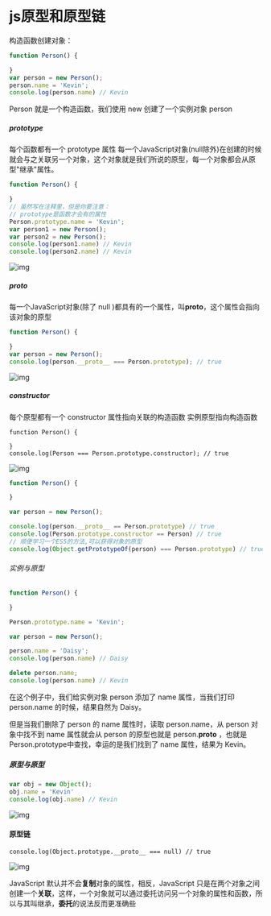 # js原型和原型链

构造函数创建对象：



```jsx
function Person() {

}
var person = new Person();
person.name = 'Kevin';
console.log(person.name) // Kevin
```

Person 就是一个构造函数，我们使用 new 创建了一个实例对象 person

##### prototype

每个函数都有一个 prototype 属性
 每一个JavaScript对象(null除外)在创建的时候就会与之关联另一个对象，这个对象就是我们所说的原型，每一个对象都会从原型"继承"属性。



```jsx
function Person() {

}
// 虽然写在注释里，但是你要注意：
// prototype是函数才会有的属性
Person.prototype.name = 'Kevin';
var person1 = new Person();
var person2 = new Person();
console.log(person1.name) // Kevin
console.log(person2.name) // Kevin
```

![img](https:////upload-images.jianshu.io/upload_images/1490251-48851bf37a08259d.png?imageMogr2/auto-orient/strip|imageView2/2/w/556/format/webp)

##### **proto**

每一个JavaScript对象(除了 null )都具有的一个属性，叫**proto**，这个属性会指向该对象的原型



```jsx
function Person() {

}
var person = new Person();
console.log(person.__proto__ === Person.prototype); // true
```

![img](https:////upload-images.jianshu.io/upload_images/1490251-e7476a8697e97aab.png?imageMogr2/auto-orient/strip|imageView2/2/w/567/format/webp)

##### constructor

每个原型都有一个 constructor 属性指向关联的构造函数 实例原型指向构造函数



```tsx
function Person() {

}
console.log(Person === Person.prototype.constructor); // true
```

![img](https:////upload-images.jianshu.io/upload_images/1490251-0cac772635e8a128.png?imageMogr2/auto-orient/strip|imageView2/2/w/518/format/webp)



```jsx
function Person() {

}

var person = new Person();

console.log(person.__proto__ == Person.prototype) // true
console.log(Person.prototype.constructor == Person) // true
// 顺便学习一个ES5的方法,可以获得对象的原型
console.log(Object.getPrototypeOf(person) === Person.prototype) // true
```

###### 实例与原型



```jsx
function Person() {

}

Person.prototype.name = 'Kevin';

var person = new Person();

person.name = 'Daisy';
console.log(person.name) // Daisy

delete person.name;
console.log(person.name) // Kevin
```

在这个例子中，我们给实例对象 person 添加了 name 属性，当我们打印 person.name 的时候，结果自然为 Daisy。

但是当我们删除了 person 的 name 属性时，读取 person.name，从 person 对象中找不到 name 属性就会从 person 的原型也就是 person.**proto** ，也就是 Person.prototype中查找，幸运的是我们找到了 name 属性，结果为 Kevin。

##### 原型与原型



```jsx
var obj = new Object();
obj.name = 'Kevin'
console.log(obj.name) // Kevin
```

![img](https:////upload-images.jianshu.io/upload_images/1490251-293b8fe01cf2ef5f.png?imageMogr2/auto-orient/strip|imageView2/2/w/609/format/webp)

#### 原型链

```
console.log(Object.prototype.__proto__ === null) // true
```

![img](https:////upload-images.jianshu.io/upload_images/1490251-3089c135df71c956.png?imageMogr2/auto-orient/strip|imageView2/2/w/604/format/webp)

JavaScript 默认并不会**复制**对象的属性，相反，JavaScript 只是在两个对象之间创建一个**关联**，这样，一个对象就可以通过委托访问另一个对象的属性和函数，所以与其叫继承，**委托**的说法反而更准确些
